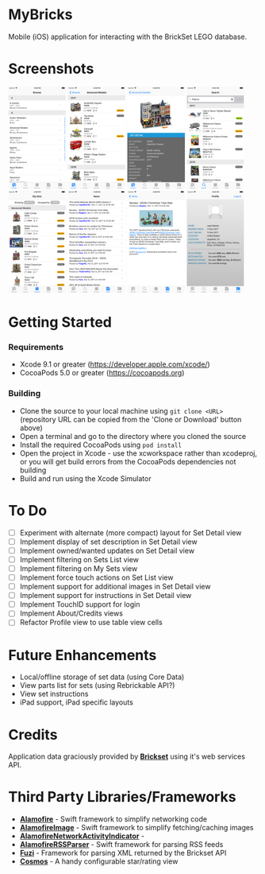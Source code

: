 # MyBricks

Mobile (iOS) application for interacting with the BrickSet LEGO database.

# Screenshots

<img src="Screenshots/Browse.png" width="23%"></img>
<img src="Screenshots/Browse2.png" width="23%"></img>
<img src="Screenshots/Browse3.png" width="23%"></img>
<img src="Screenshots/Search.png" width="23%"></img>
<img src="Screenshots/MySets.png" width="23%"></img>
<img src="Screenshots/News.png" width="23%"></img>
<img src="Screenshots/News2.png" width="23%"></img>
<img src="Screenshots/Profile.png" width="23%"></img> 

# Getting Started

### Requirements

* Xcode 9.1 or greater (https://developer.apple.com/xcode/)
* CocoaPods 5.0 or greater (https://cocoapods.org)

### Building

* Clone the source to your local machine using `git clone <URL>` (repository URL can be copied from the 'Clone or Download' button above)
* Open a terminal and go to the directory where you cloned the source
* Install the required CocoaPods using `pod install`
* Open the project in Xcode - use the xcworkspace rather than xcodeproj, or you will get build errors from the CocoaPods dependencies not building
* Build and run using the Xcode Simulator

# To Do

- [ ] Experiment with alternate (more compact) layout for Set Detail view
- [ ] Implement display of set description in Set Detail view
- [ ] Implement owned/wanted updates on Set Detail view
- [ ] Implement filtering on Sets List view
- [ ] Implement filtering on My Sets view
- [ ] Implement force touch actions on Set List view
- [ ] Implement support for additional images in Set Detail view
- [ ] Implement support for instructions in Set Detail view
- [ ] Implement TouchID support for login
- [ ] Implement About/Credits views
- [ ] Refactor Profile view to use table view cells
 
# Future Enhancements

* Local/offline storage of set data (using Core Data)
* View parts list for sets (using Rebrickable API?)
* View set instructions
* iPad support, iPad specific layouts

# Credits

Application data graciously provided by **[Brickset](http://www.brickset.com)** using it's web services API.

# Third Party Libraries/Frameworks

* **[Alamofire](https://github.com/Alamofire/Alamofire)** - Swift framework to simplify networking code
* **[AlamofireImage](https://github.com/Alamofire/AlamofireImage)** - Swift framework to simplify fetching/caching images
* **[AlamofireNetworkActivityIndicator](https://github.com/Alamofire/AlamofireNetworkActivityIndicator)** - 
* **[AlamofireRSSParser](https://github.com/AdeptusAstartes/AlamofireRSSParser)** - Swift framework for parsing RSS feeds
* **[Fuzi](https://github.com/cezheng/Fuzi)** - Framework for parsing XML returned by the Brickset API
* **[Cosmos](https://github.com/evgenyneu/Cosmos)** - A handy configurable star/rating view
